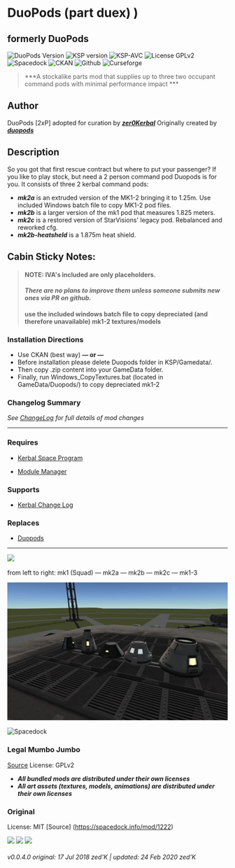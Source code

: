 # DuoPods (part duex) )
## formerly DuoPods
![DuoPods Version](https://img.shields.io/github/v/release/zer0Kerbal/DuoPods?include_prereleases?style=plastic)
![KSP version](https://img.shields.io/endpoint?url=https://raw.githubusercontent.com/zer0Kerbal/DuoPods/master/json/ksp.json?style=plastic) ![KSP-AVC](https://img.shields.io/badge/KSP-AVC--supported-brightgreen.svg?style=plastic) ![License GPLv2](https://img.shields.io/badge/license-GPLv2-lightgrey?style=plastic)  
![Spacedock](https://img.shields.io/badge/SpaceDock-listed-blue.svg?style=plastic) ![CKAN](https://img.shields.io/badge/CKAN-Indexed-blue.svg?style=plastic) ![Github](https://img.shields.io/badge/Github-Indexed-blue.svg?style=plastic) ![Curseforge](https://img.shields.io/badge/CurseForge-listed-blue.svg?style=plastic)

> ***A stockalike parts mod that supplies up to three two occupant command pods with minimal performance impact *** 
## Author
DuoPods [2xP] adopted for curation by ***[zer0Kerbal](https://forum.kerbalspaceprogram.com/index.php?/profile/190933-zer0kerbal/)*** Originally created by [***duopods***](https://spacedock.info/profile/duopods)

## Description
So you got that first rescue contract but where to put your passenger? If you like to play stock, but need a 2 person command pod Duopods is for you. It consists of three 2 kerbal command pods:

- ***mk2a*** is an extruded version of the MK1-2 bringing it to 1.25m. Use included Windows batch file to copy MK1-2 pod files.
- ***mk2b*** is a larger version of the mk1 pod that measures 1.825 meters. 
- ***mk2c*** is a restored version of StarVisions' legacy pod. Rebalanced and reworked cfg.
- ***mk2b-heatsheld*** is a 1.875m heat shield. 


## Cabin Sticky Notes:
> #### NOTE: IVA's included are only placeholders.
>#### *There are no plans to improve them unless someone submits new ones via PR on github.*
> #### use the included windows batch file to copy depreciated (and therefore unavailable) mk1-2 textures/models

### Installation Directions 
- Use CKAN (best way)
**— or —**
- Before installation please delete Duopods folder in KSP/Gamedata/. 
- Then copy .zip content into your GameData folder.
- Finally, run Windows_CopyTextures.bat (located in GameData/Duopods/) to copy depreciated mk1-2

### Changelog Summary
*See [ChangeLog](https://github.com/zer0Kerbal/DuoPods/blob/master/Changelog.cfg) for full details of mod changes*
<hr>

### Requires 
- [Kerbal Space Program](https://kerbalspaceprogram.com)
 * [Module Manager](https://forum.kerbalspaceprogram.com/index.php?/topic/50533-*)

### Supports
- [Kerbal Change Log](https://forum.kerbalspaceprogram.com/index.php?/topic/179207-*)

### Replaces
- [Duopods](https://github.com/KSP-CKAN/NetKAN/blob/4fd28bb308cfadc0ffd63c6f37d38785b42a839c/NetKAN/DuoPods.frozen)
<hr>

<a href="https://forum.kerbalspaceprogram.com/index.php?/topic/83212-*" target="_blank"><img src="https://i.imgur.com/YdYfStN.jpg"/></a>

from left to right:
mk1 (Squad) — mk2a — mk2b — mk2c — mk1-3

![Duo Pods](https://raw.githubusercontent.com/zer0Kerbal/DuoPods/master/img/lineup.png)

![Spacedock](https://spacedock.info/content/duopods_10573/Duopods/Duopods-1487592068.7861338.png)

### Legal Mumbo Jumbo
[Source](https://github.com/zer0Kerbal/DuoPods)
License: GPLv2
- ***All bundled mods are distributed under their own licenses***<br>
- ***All art assets (textures, models, animations) are distributed under their own licenses***  

### Original
License: MIT
[Source] (https://spacedock.info/mod/1222)

<a href="https://github.com/zer0Kerbal/DuoPods/releases/latest" target="_blank"><img src="https://i.imgur.com/RE4Ppr9.png"/></a>
<a href="https://spacedock.info/mod/2347" target="_blank"><img src="https://i.imgur.com/m0a7tn2.png"/></a>
<a href="https://www.curseforge.com/kerbal/ksp-mods/stork-delivery-system-sds" target="_blank"><img src="https://i.postimg.cc/RZNyB5vP/Download-On-Curse.png"/></a>  
###### v0.0.4.0 original: 17 Jul 2018 zed'K | updated: 24 Feb 2020 zed'K
<!--
CC BY-NC-SA-4.0
zer0Kerbal-->